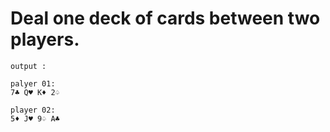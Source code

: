 # Deal one deck of cards between two players.

```
output :

palyer 01:
7♣ Q♥ K♦ 2♤

player 02: 
5♦ J♥ 9♤ A♣
```